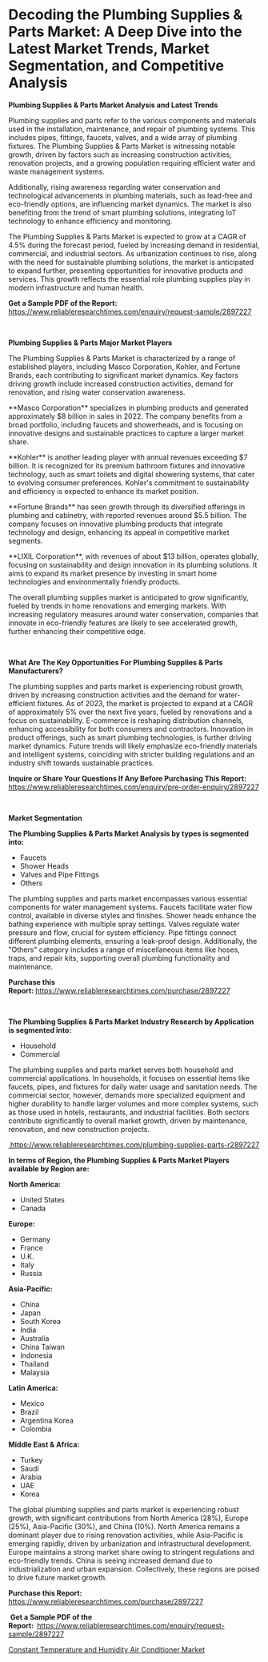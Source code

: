 <p><h1>Decoding the Plumbing Supplies & Parts Market: A Deep Dive into the Latest Market Trends, Market Segmentation, and Competitive Analysis</h1></p><p><strong>Plumbing Supplies & Parts Market Analysis and Latest Trends</strong></p>
<p><p>Plumbing supplies and parts refer to the various components and materials used in the installation, maintenance, and repair of plumbing systems. This includes pipes, fittings, faucets, valves, and a wide array of plumbing fixtures. The Plumbing Supplies & Parts Market is witnessing notable growth, driven by factors such as increasing construction activities, renovation projects, and a growing population requiring efficient water and waste management systems.</p><p>Additionally, rising awareness regarding water conservation and technological advancements in plumbing materials, such as lead-free and eco-friendly options, are influencing market dynamics. The market is also benefiting from the trend of smart plumbing solutions, integrating IoT technology to enhance efficiency and monitoring.</p><p>The Plumbing Supplies & Parts Market is expected to grow at a CAGR of 4.5% during the forecast period, fueled by increasing demand in residential, commercial, and industrial sectors. As urbanization continues to rise, along with the need for sustainable plumbing solutions, the market is anticipated to expand further, presenting opportunities for innovative products and services. This growth reflects the essential role plumbing supplies play in modern infrastructure and human health.</p></p>
<p><strong>Get a Sample PDF of the Report:&nbsp;</strong> <a href="https://www.reliableresearchtimes.com/enquiry/request-sample/2897227?utm_campaign=2984&utm_medium=2&utm_source=Github&utm_content=ia&utm_term=15032025&utm_id=plumbing-supplies-parts">https://www.reliableresearchtimes.com/enquiry/request-sample/2897227</a></p>
<p>&nbsp;</p>
<p><strong>Plumbing Supplies & Parts Major Market Players</strong></p>
<p><p>The Plumbing Supplies & Parts Market is characterized by a range of established players, including Masco Corporation, Kohler, and Fortune Brands, each contributing to significant market dynamics. Key factors driving growth include increased construction activities, demand for renovation, and rising water conservation awareness.</p><p>**Masco Corporation** specializes in plumbing products and generated approximately $8 billion in sales in 2022. The company benefits from a broad portfolio, including faucets and showerheads, and is focusing on innovative designs and sustainable practices to capture a larger market share.</p><p>**Kohler** is another leading player with annual revenues exceeding $7 billion. It is recognized for its premium bathroom fixtures and innovative technology, such as smart toilets and digital showering systems, that cater to evolving consumer preferences. Kohler's commitment to sustainability and efficiency is expected to enhance its market position.</p><p>**Fortune Brands** has seen growth through its diversified offerings in plumbing and cabinetry, with reported revenues around $5.5 billion. The company focuses on innovative plumbing products that integrate technology and design, enhancing its appeal in competitive market segments.</p><p>**LIXIL Corporation**, with revenues of about $13 billion, operates globally, focusing on sustainability and design innovation in its plumbing solutions. It aims to expand its market presence by investing in smart home technologies and environmentally friendly products.</p><p>The overall plumbing supplies market is anticipated to grow significantly, fueled by trends in home renovations and emerging markets. With increasing regulatory measures around water conservation, companies that innovate in eco-friendly features are likely to see accelerated growth, further enhancing their competitive edge.</p></p>
<p>&nbsp;</p>
<p><strong>What Are The Key Opportunities For Plumbing Supplies & Parts Manufacturers?</strong></p>
<p><p>The plumbing supplies and parts market is experiencing robust growth, driven by increasing construction activities and the demand for water-efficient fixtures. As of 2023, the market is projected to expand at a CAGR of approximately 5% over the next five years, fueled by renovations and a focus on sustainability. E-commerce is reshaping distribution channels, enhancing accessibility for both consumers and contractors. Innovation in product offerings, such as smart plumbing technologies, is further driving market dynamics. Future trends will likely emphasize eco-friendly materials and intelligent systems, coinciding with stricter building regulations and an industry shift towards sustainable practices.</p></p>
<p><strong>Inquire or Share Your Questions If Any Before Purchasing This Report:</strong> <a href="https://www.reliableresearchtimes.com/enquiry/pre-order-enquiry/2897227?utm_campaign=2984&utm_medium=2&utm_source=Github&utm_content=ia&utm_term=15032025&utm_id=plumbing-supplies-parts">https://www.reliableresearchtimes.com/enquiry/pre-order-enquiry/2897227</a></p>
<p>&nbsp;</p>
<p><strong>Market Segmentation</strong></p>
<p><strong>The Plumbing Supplies & Parts Market Analysis by types is segmented into:</strong></p>
<p><ul><li>Faucets</li><li>Shower Heads</li><li>Valves and Pipe Fittings</li><li>Others</li></ul></p>
<p><p>The plumbing supplies and parts market encompasses various essential components for water management systems. Faucets facilitate water flow control, available in diverse styles and finishes. Shower heads enhance the bathing experience with multiple spray settings. Valves regulate water pressure and flow, crucial for system efficiency. Pipe fittings connect different plumbing elements, ensuring a leak-proof design. Additionally, the "Others" category includes a range of miscellaneous items like hoses, traps, and repair kits, supporting overall plumbing functionality and maintenance.</p></p>
<p><strong>Purchase this Report:&nbsp;</strong><a href="https://www.reliableresearchtimes.com/purchase/2897227?utm_campaign=2984&utm_medium=2&utm_source=Github&utm_content=ia&utm_term=15032025&utm_id=plumbing-supplies-parts">https://www.reliableresearchtimes.com/purchase/2897227</a></p>
<p>&nbsp;</p>
<p><strong>The Plumbing Supplies & Parts Market Industry Research by Application is segmented into:</strong></p>
<p><ul><li>Household</li><li>Commercial</li></ul></p>
<p><p>The plumbing supplies and parts market serves both household and commercial applications. In households, it focuses on essential items like faucets, pipes, and fixtures for daily water usage and sanitation needs. The commercial sector, however, demands more specialized equipment and higher durability to handle larger volumes and more complex systems, such as those used in hotels, restaurants, and industrial facilities. Both sectors contribute significantly to overall market growth, driven by maintenance, renovation, and new construction projects.</p></p>
<p><a href="https://www.reliableresearchtimes.com/plumbing-supplies-parts-r2897227?utm_campaign=2984&utm_medium=2&utm_source=Github&utm_content=ia&utm_term=15032025&utm_id=plumbing-supplies-parts">&nbsp;https://www.reliableresearchtimes.com/plumbing-supplies-parts-r2897227</a></p>
<p><strong>In terms of Region, the Plumbing Supplies & Parts Market Players available by Region are:</strong></p>
<p>
    <p> <strong> North America: </strong>
        <ul>
            <li>United States</li>
            <li>Canada</li>
        </ul>
        </p> 
    <p> <strong> Europe: </strong>
        <ul>
            <li>Germany</li>
            <li>France</li>
            <li>U.K.</li>
            <li>Italy</li>
            <li>Russia</li>
        </ul>
        </p> 
    <p> <strong> Asia-Pacific: </strong>
        <ul>
            <li>China</li>
            <li>Japan</li>
            <li>South Korea</li>
            <li>India</li>
            <li>Australia</li>
            <li>China Taiwan</li>
            <li>Indonesia</li>
            <li>Thailand</li>
            <li>Malaysia</li>
        </ul>
        </p> 
    <p> <strong> Latin America: </strong>
        <ul>
            <li>Mexico</li>
            <li>Brazil</li>
            <li>Argentina Korea</li>
            <li>Colombia</li>
        </ul>
        </p> 
    <p> <strong> Middle East & Africa: </strong>
        <ul>
            <li>Turkey</li>
            <li>Saudi</li>
            <li>Arabia</li>
            <li>UAE</li>
            <li>Korea</li>
        </ul>
    </p>
    </p>
<p><p>The global plumbing supplies and parts market is experiencing robust growth, with significant contributions from North America (28%), Europe (25%), Asia-Pacific (30%), and China (10%). North America remains a dominant player due to rising renovation activities, while Asia-Pacific is emerging rapidly, driven by urbanization and infrastructural development. Europe maintains a strong market share owing to stringent regulations and eco-friendly trends. China is seeing increased demand due to industrialization and urban expansion. Collectively, these regions are poised to drive future market growth.</p></p>
<p><strong>Purchase this Report: </strong><a href="https://www.reliableresearchtimes.com/purchase/2897227?utm_campaign=2984&utm_medium=2&utm_source=Github&utm_content=ia&utm_term=15032025&utm_id=plumbing-supplies-parts">https://www.reliableresearchtimes.com/purchase/2897227</a></p>
<p>&nbsp;<strong>Get a Sample PDF of the Report:&nbsp;&nbsp;</strong><a href="https://www.reliableresearchtimes.com/enquiry/request-sample/2897227?utm_campaign=2984&utm_medium=2&utm_source=Github&utm_content=ia&utm_term=15032025&utm_id=plumbing-supplies-parts">https://www.reliableresearchtimes.com/enquiry/request-sample/2897227</a></p>
<p><strong></strong></p>
<p><p><a href="https://github.com/viipposahko25/Market-Research-Report-List-1/blob/main/constant-temperature-and-humidity-air-conditioner-market.md?utm_campaign=2984&utm_medium=2&utm_source=Github&utm_content=ia&utm_term=15032025&utm_id=plumbing-supplies-parts">Constant Temperature and Humidity Air Conditioner Market</a></p></p>